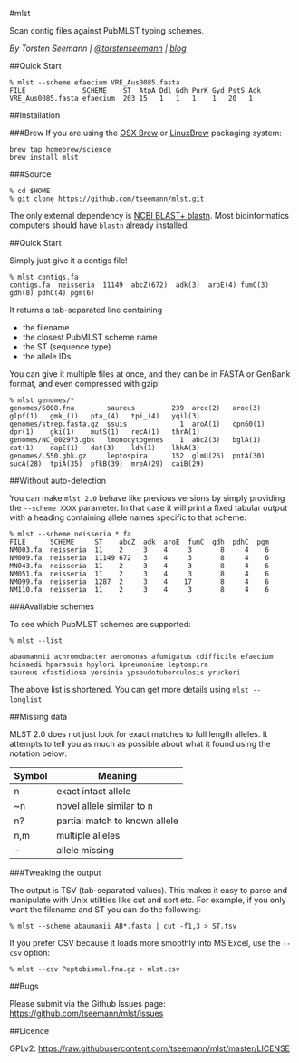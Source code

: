#mlst

Scan contig files against PubMLST typing schemes.

_By Torsten Seemann | [@torstenseemann](https://twitter.com/torstenseemann) | [blog](http://thegenomefactory.blogspot.com/)_

##Quick Start

```
% mlst --scheme efaecium VRE_Aus0085.fasta
FILE              SCHEME    ST  AtpA Ddl Gdh PurK Gyd PstS Adk
VRE_Aus0085.fasta efaecium	203 15   1   1   1    1   20   1
```

##Installation

###Brew
If you are using the [OSX Brew](http://brew.sh/) or [LinuxBrew](http://brew.sh/linuxbrew/) packaging system:

    brew tap homebrew/science
    brew install mlst

###Source

    % cd $HOME
    % git clone https://github.com/tseemann/mlst.git
    
The only external dependency is [NCBI BLAST+ blastn](https://www.ncbi.nlm.nih.gov/books/NBK279671/). 
Most bioinformatics computers should have `blastn` already installed.

##Quick Start

Simply just give it a contigs file!

    % mlst contigs.fa
    contigs.fa  neisseria  11149  abcZ(672)  adk(3)  aroE(4) fumC(3) gdh(8) pdhC(4) pgm(6)

It returns a tab-separated line containing
* the filename
* the closest PubMLST scheme name
* the ST (sequence type)
* the allele IDs

You can give it multiple files at once, and they can be in FASTA or GenBank format, and even compressed with gzip!

    % mlst genomes/*
    genomes/6008.fna        saureus         239  arcc(2)   aroe(3)   glpf(1)   gmk_(1)   pta_(4)   tpi_(4)   yqil(3)
    genomes/strep.fasta.gz  ssuis             1  aroA(1)   cpn60(1)  dpr(1)    gki(1)    mutS(1)   recA(1)   thrA(1)
    genomes/NC_002973.gbk   lmonocytogenes    1  abcZ(3)   bglA(1)   cat(1)    dapE(1)   dat(3)    ldh(1)    lhkA(3)
    genomes/L550.gbk.gz     leptospira      152  glmU(26)  pntA(30)  sucA(28)  tpiA(35)  pfkB(39)  mreA(29)  caiB(29)

##Without auto-detection

You can make `mlst 2.0` behave like previous versions by simply providing the `--scheme XXXX` parameter. In that case
it will print a fixed tabular output with a heading containing allele names specific to that scheme:

    % mlst --scheme neisseria *.fa
    FILE      SCHEME     ST    abcZ  adk  aroE  fumC  gdh  pdhC  pgm
    NM003.fa  neisseria  11    2     3    4     3       8     4    6
    NM009.fa  neisseria  11149 672   3    4     3       8     4    6
    MN043.fa  neisseria  11    2     3    4     3       8     4    6
    NM051.fa  neisseria  11    2     3    4     3       8     4    6
    NM099.fa  neisseria  1287  2     3    4    17       8     4    6
    NM110.fa  neisseria  11    2     3    4     3       8     4    6

###Available schemes

To see which PubMLST schemes are supported:

    % mlst --list
    
    abaumannii achromobacter aeromonas afumigatus cdifficile efaecium
    hcinaedi hparasuis hpylori kpneumoniae leptospira
    saureus xfastidiosa	yersinia ypseudotuberculosis yruckeri

The above list is shortened. You can get more details using `mlst --longlist`.

##Missing data

MLST 2.0 does not just look for exact matches to full length alleles. 
It attempts to tell you as much as possible about what it found using the
notation below:

Symbol | Meaning
--- | ---
n | exact intact allele
~n | novel allele similar to n
n? | partial match to known allele
n,m | multiple alleles
- | allele missing

###Tweaking the output

The output is TSV (tab-separated values). This makes it easy to parse 
and manipulate with Unix utilities like cut and sort etc. For example, 
if you only want the filename and ST you can do the following:

    % mlst --scheme abaumanii AB*.fasta | cut -f1,3 > ST.tsv
    
If you prefer CSV because it loads more smoothly into MS Excel, use the `--csv` option:

    % mlst --csv Peptobismol.fna.gz > mlst.csv

##Bugs

Please submit via the Github Issues page: https://github.com/tseemann/mlst/issues

##Licence

GPLv2: https://raw.githubusercontent.com/tseemann/mlst/master/LICENSE

